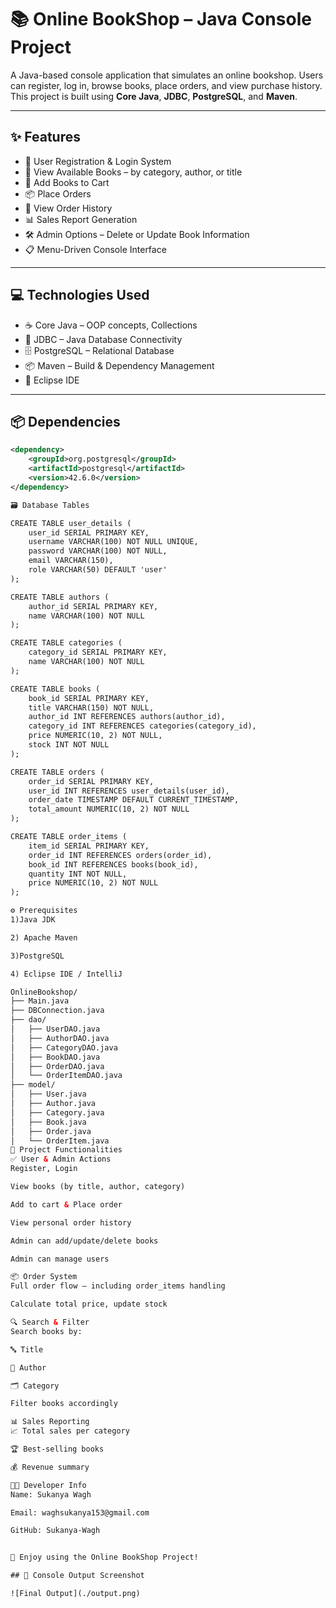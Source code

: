 # 📚 Online BookShop – Java Console Project

A Java-based console application that simulates an online bookshop. Users can register, log in, browse books, place orders, and view purchase history. This project is built using **Core Java**, **JDBC**, **PostgreSQL**, and **Maven**.

---

## ✨ Features

- 🧾 User Registration & Login System 
- 📖 View Available Books – by category, author, or title  
- 🛒 Add Books to Cart  
- 📦 Place Orders  
- 📜 View Order History  
- 📊 Sales Report Generation  
- 🛠️ Admin Options – Delete or Update Book Information  
- 📋 Menu-Driven Console Interface  

---

## 💻 Technologies Used

- ☕ Core Java – OOP concepts, Collections  
- 🔌 JDBC – Java Database Connectivity  
- 🗄️ PostgreSQL – Relational Database  
- 📦 Maven – Build & Dependency Management  
- 🧠 Eclipse IDE  

---

## 📦 Dependencies

```xml
<dependency>
    <groupId>org.postgresql</groupId>
    <artifactId>postgresql</artifactId>
    <version>42.6.0</version>
</dependency>

🗃️ Database Tables

CREATE TABLE user_details (
    user_id SERIAL PRIMARY KEY,
    username VARCHAR(100) NOT NULL UNIQUE,
    password VARCHAR(100) NOT NULL,
    email VARCHAR(150),
    role VARCHAR(50) DEFAULT 'user'
);

CREATE TABLE authors (
    author_id SERIAL PRIMARY KEY,
    name VARCHAR(100) NOT NULL
);

CREATE TABLE categories (
    category_id SERIAL PRIMARY KEY,
    name VARCHAR(100) NOT NULL
);

CREATE TABLE books (
    book_id SERIAL PRIMARY KEY,
    title VARCHAR(150) NOT NULL,
    author_id INT REFERENCES authors(author_id),
    category_id INT REFERENCES categories(category_id),
    price NUMERIC(10, 2) NOT NULL,
    stock INT NOT NULL
);

CREATE TABLE orders (
    order_id SERIAL PRIMARY KEY,
    user_id INT REFERENCES user_details(user_id),
    order_date TIMESTAMP DEFAULT CURRENT_TIMESTAMP,
    total_amount NUMERIC(10, 2) NOT NULL
);

CREATE TABLE order_items (
    item_id SERIAL PRIMARY KEY,
    order_id INT REFERENCES orders(order_id),
    book_id INT REFERENCES books(book_id),
    quantity INT NOT NULL,
    price NUMERIC(10, 2) NOT NULL
);

⚙️ Prerequisites
1)Java JDK

2) Apache Maven

3)PostgreSQL

4) Eclipse IDE / IntelliJ

OnlineBookshop/
├── Main.java
├── DBConnection.java
├── dao/
│   ├── UserDAO.java
│   ├── AuthorDAO.java
│   ├── CategoryDAO.java
│   ├── BookDAO.java
│   ├── OrderDAO.java
│   └── OrderItemDAO.java
├── model/
│   ├── User.java
│   ├── Author.java
│   ├── Category.java
│   ├── Book.java
│   ├── Order.java
│   └── OrderItem.java
🔧 Project Functionalities
✅ User & Admin Actions
Register, Login

View books (by title, author, category)

Add to cart & Place order

View personal order history

Admin can add/update/delete books

Admin can manage users

📦 Order System
Full order flow – including order_items handling

Calculate total price, update stock

🔍 Search & Filter
Search books by:

🔤 Title

👤 Author

🗂️ Category

Filter books accordingly

📊 Sales Reporting
📈 Total sales per category

🏆 Best-selling books

💰 Revenue summary

👩‍💻 Developer Info
Name: Sukanya Wagh

Email: waghsukanya153@gmail.com

GitHub: Sukanya-Wagh


🚀 Enjoy using the Online BookShop Project!

## 📸 Console Output Screenshot

![Final Output](./output.png)

